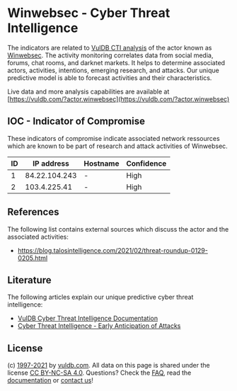 # Winwebsec - Cyber Threat Intelligence

The indicators are related to [VulDB CTI analysis](https://vuldb.com/?doc.cti) of the actor known as [Winwebsec](https://vuldb.com/?actor.winwebsec). The activity monitoring correlates data from social media, forums, chat rooms, and darknet markets. It helps to determine associated actors, activities, intentions, emerging research, and attacks. Our unique predictive model is able to forecast activities and their characteristics.

Live data and more analysis capabilities are available at [https://vuldb.com/?actor.winwebsec](https://vuldb.com/?actor.winwebsec)

## IOC - Indicator of Compromise

These indicators of compromise indicate associated network ressources which are known to be part of research and attack activities of Winwebsec.

ID | IP address | Hostname | Confidence
-- | ---------- | -------- | ----------
1 | 84.22.104.243 | - | High
2 | 103.4.225.41 | - | High

## References

The following list contains external sources which discuss the actor and the associated activities:

* https://blog.talosintelligence.com/2021/02/threat-roundup-0129-0205.html

## Literature

The following articles explain our unique predictive cyber threat intelligence:

* [VulDB Cyber Threat Intelligence Documentation](https://vuldb.com/?doc.cti)
* [Cyber Threat Intelligence - Early Anticipation of Attacks](https://www.scip.ch/en/?labs.20201022)

## License

(c) [1997-2021](https://vuldb.com/?doc.changelog) by [vuldb.com](https://vuldb.com/?doc.about). All data on this page is shared under the license [CC BY-NC-SA 4.0](https://creativecommons.org/licenses/by-nc-sa/4.0/). Questions? Check the [FAQ](https://vuldb.com/?doc.faq), read the [documentation](https://vuldb.com/?doc) or [contact us](https://vuldb.com/?contact)!
